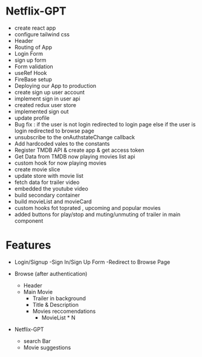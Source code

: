 # Netflix-GPT

- create react app
- configure tailwind css
- Header
- Routing of App
- Login Form
- sign up form
- Form validation
- useRef Hook
- FireBase setup
- Deploying our App to production
- create sign up user account
- implement sign in user api
- created redux user store 
- implemented sign out 
- update profile 
- Bug fix : if the user is not login redirected to login page else if the user is login redirected to browse page
- unsubscribe to the onAuthstateChange callback
- Add hardcoded vales to the constants
- Register TMDB API & create app & get access token
- Get Data from TMDB now playing movies list api
- custom hook for now playing movies 
- create movie slice
-  update store with movie list
- fetch data for trailer video
- embedded the youtube video
- build secondary container
- build movieList and movieCard
- custom hooks fot toprated , upcoming and popular movies
- added buttons for play/stop and muting/unmuting of trailer in main component

# Features

- Login/Signup
    -Sign In/Sign Up Form
    -Redirect to Browse Page

- Browse (after authentication)
    - Header
    - Main Movie
        - Trailer in background
        - Title & Description
        - Movies reccomendations
            - MovieList * N
- Netflix-GPT
    - search Bar
    - Movie suggestions